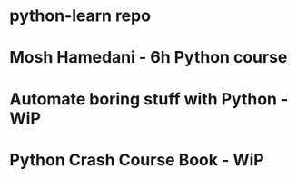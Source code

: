 # python-learn repo
# Mosh Hamedani - 6h Python course
# Automate boring stuff with Python - WiP
# Python Crash Course Book - WiP
